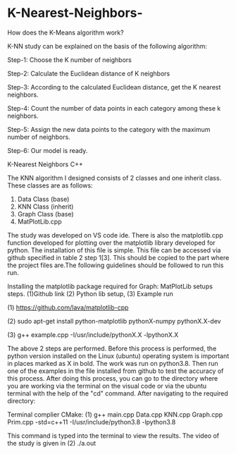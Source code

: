 # K-Nearest-Neighbors-

How does the K-Means algorithm work?

K-NN study can be explained on the basis of the following algorithm:

Step-1: Choose the K number of neighbors

Step-2: Calculate the Euclidean distance of K neighbors

Step-3: According to the calculated Euclidean distance, get the K nearest neighbors.

Step-4: Count the number of data points in each category among these k neighbors.

Step-5: Assign the new data points to the category with the maximum number of neighbors.

Step-6: Our model is ready.


K-Nearest Neighbors C++

The KNN algorithm I designed consists of 2 classes and one inherit class. These classes are as follows:

1.	Data Class (base)
2.	KNN Class (inherit)
3.	Graph	Class (base)
4.	MatPlotLib.cpp

The study was developed on VS code ide. There is also the matplotlib.cpp function developed for plotting over the matplotlib library developed for python. The installation of this file is simple. This file can be accessed via github specified in table 2 step 1[3]. This should be copied to the part where the project files are.The following guidelines should be followed to run this run.

Installing the matplotlib package required for Graph:
MatPlotLib setups steps. (1)Github link (2) Python lib setup, (3) Example run

(1)	https://github.com/lava/matplotlib-cpp

(2)	sudo apt-get install python-matplotlib pythonX-numpy pythonX.X-dev

(3)	g++ example.cpp -I/usr/include/pythonX.X -lpythonX.X

The above 2 steps are performed. Before this process is performed, the python version installed on the Linux (ubuntu) operating system is important in places marked as X in bold. The work was run on python3.8. Then run one of the examples in the file installed from github to test the accuracy of this process. After doing this process, you can go to the directory where you are working via the terminal on the visual code or via the ubuntu terminal with the help of the "cd" command. After navigating to the required directory:


Terminal complier CMake:
(1) g++ main.cpp Data.cpp KNN.cpp Graph.cpp Prim.cpp -std=c++11 -I/usr/include/python3.8 -lpython3.8

This command is typed into the terminal to view the results. The video of the study is given in
(2) ./a.out
